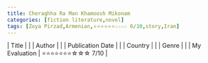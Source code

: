 ```yaml
---
title: Cheraghha Ra Man Khamoosh Mikonam
categories: [fiction literature,novel]
tags: [Zoya Pirzad,Armenian,⭐⭐⭐⭐⭐⭐☆☆☆☆ 6/10,story,Iran]
---
```


| Title |  |
| Author |  |
| Publication Date |   |
| Country |  |
| Genre |   |
| My Evaluation | ⭐⭐⭐⭐⭐⭐⭐☆☆☆ 7/10  |
        